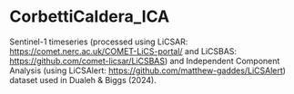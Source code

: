 # CorbettiCaldera_ICA
Sentinel-1 timeseries (processed using LiCSAR: https://comet.nerc.ac.uk/COMET-LiCS-portal/ and LiCSBAS: https://github.com/comet-licsar/LiCSBAS) and Independent Component Analysis (using LiCSAlert: https://github.com/matthew-gaddes/LiCSAlert) dataset used in Dualeh &amp; Biggs (2024). 
